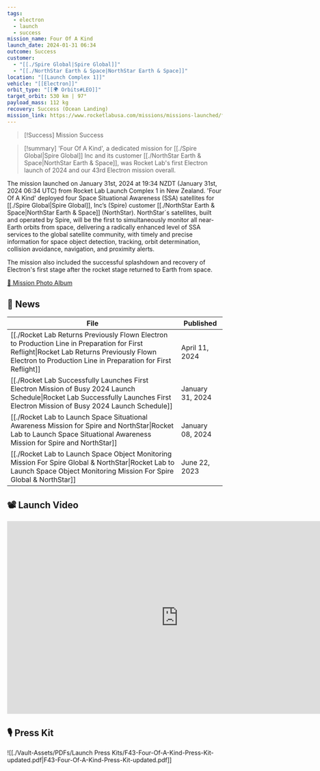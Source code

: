 ```yaml
---
tags:
  - electron
  - launch
  - success
mission_name: Four Of A Kind
launch_date: 2024-01-31 06:34
outcome: Success
customer:
  - "[[./Spire Global|Spire Global]]"
  - "[[./NorthStar Earth & Space|NorthStar Earth & Space]]"
location: "[[Launch Complex 1]]"
vehicle: "[[Electron]]"
orbit_type: "[[🌍 Orbits#LEO]]"
target_orbit: 530 km | 97°
payload_mass: 112 kg
recovery: Success (Ocean Landing)
mission_link: https://www.rocketlabusa.com/missions/missions-launched/four-of-a-kind/
---
```


>[!Success] Mission Success

>[!summary]
'Four Of A Kind', a dedicated mission for [[./Spire Global|Spire Global]] Inc and its customer [[./NorthStar Earth & Space|NorthStar Earth & Space]], was Rocket Lab's first Electron launch of 2024 and our 43rd Electron mission overall.
>
The mission launched on January 31st, 2024 at 19:34 NZDT (January 31st, 2024 06:34 UTC) from Rocket Lab Launch Complex 1 in New Zealand. 'Four Of A Kind' deployed four Space Situational Awareness (SSA) satellites for [[./Spire Global|Spire Global]], Inc’s (Spire) customer [[./NorthStar Earth & Space|NorthStar Earth & Space]] (NorthStar). NorthStar´s satellites, built and operated by Spire, will be the first to simultaneously monitor all near-Earth orbits from space, delivering a radically enhanced level of SSA services to the global satellite community, with timely and precise information for space object detection, tracking, orbit determination, collision avoidance, navigation, and proximity alerts.
>
The mission also included the successful splashdown and recovery of Electron's first stage after the rocket stage returned to Earth from space.
>
[📸 Mission Photo Album](https://www.flickr.com/photos/rocketlab/albums/72177720314477718/)

## 📰 News
| File                                                                                                                                                                                                             | Published        |
| ---------------------------------------------------------------------------------------------------------------------------------------------------------------------------------------------------------------- | ---------------- |
| [[./Rocket Lab Returns Previously Flown Electron to Production Line in Preparation for First Reflight\|Rocket Lab Returns Previously Flown Electron to Production Line in Preparation for First Reflight]] | April 11, 2024   |
| [[./Rocket Lab Successfully Launches First Electron Mission of Busy 2024 Launch Schedule\|Rocket Lab Successfully Launches First Electron Mission of Busy 2024 Launch Schedule]]                           | January 31, 2024 |
| [[./Rocket Lab to Launch Space Situational Awareness Mission for Spire and NorthStar\|Rocket Lab to Launch Space Situational Awareness Mission for Spire and NorthStar]]                                   | January 08, 2024 |
| [[./Rocket Lab to Launch Space Object Monitoring Mission For Spire Global & NorthStar\|Rocket Lab to Launch Space Object Monitoring Mission For Spire Global & NorthStar]]                                 | June 22, 2023    |


## 📽️ Launch Video

<iframe width="800" height="450" src="https://www.youtube.com/embed/NDyxRPGWhRo" title="Rocket Lab&#39;s Electron - Four Of A Kind Mission" frameborder="0" allow="accelerometer; autoplay; clipboard-write; encrypted-media; gyroscope; picture-in-picture; web-share" referrerpolicy="strict-origin-when-cross-origin" allowfullscreen></iframe>     

## 🎙️ Press Kit

![[./Vault-Assets/PDFs/Launch Press Kits/F43-Four-Of-A-Kind-Press-Kit-updated.pdf|F43-Four-Of-A-Kind-Press-Kit-updated.pdf]]